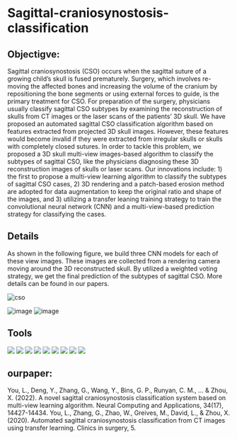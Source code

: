 # Sagittal-craniosynostosis-classification

## Objectigve:
Sagittal craniosynostosis (CSO) occurs when the sagittal suture of a growing child’s skull is fused prematurely. Surgery, which involves re-moving the affected bones and increasing the volume of the cranium by repositioning the bone segments or using external forces to guide, is the primary treatment for CSO. For preparation of the surgery, physicians usually classify sagittal CSO subtypes by examining the reconstruction of skulls from CT images or the laser scans of the patients’ 3D skull. We have proposed an automated sagittal CSO classification algorithm based on features extracted from projected 3D skull images. However, these features would become invalid if they were extracted from irregular skulls or skulls with completely closed sutures. In order to tackle this problem, we proposed a 3D skull multi-view images-based algorithm to classify the subtypes of sagittal CSO, like the physicians diagnosing these 3D reconstruction images of skulls or laser scans. Our innovations include: 1) the first to propose a multi-view learning algorithm to classify the subtypes of sagittal CSO cases, 2) 3D rendering and a patch-based erosion method are adopted for data augmentation to keep the original ratio
and shape of the images, and 3) utilizing a transfer leaning training strategy to train the convolutional neural network (CNN) and a multi-view-based prediction strategy for classifying the cases.
## Details
As shown in the following figure, we build three CNN models for each of these view images. These images are collected from a rendering camera moving around the 3D reconstructed skull. By utilized a weighted voting strategy, we get the final prediction of the subtypes of sagittal CSO. More details can be found in our papers.

![cso](https://github.com/user-attachments/assets/eeb8b331-f794-4972-80d8-d19d8917e846)

![image](https://github.com/user-attachments/assets/40affaf0-06bd-4adf-b8c3-498ec12530dd)
![image](https://github.com/user-attachments/assets/3f7ae9fa-f981-41e1-81e6-257e19ed7ee3)


## Tools

<img src="https://img.shields.io/badge/-Tensorflow-4D4D4D?&style=for-the-badge&logo=CompTIA&logoColor=white" />
<img src="https://img.shields.io/badge/-OpenCV-006400?&style=for-the-badge&logoColor=white" />
<img src="https://img.shields.io/badge/-3D rendering-000080?&style=for-the-badge&logoColor=white" />
<img src="https://img.shields.io/badge/-3D reconstruction-3776ab?&style=for-the-badge&logo=python&logoColor=white" />
<img src="https://img.shields.io/badge/-Transfer Learning-EF5350?&style=for-the-badge&logo=tensorflow&logoColor=white" />
<img src="https://img.shields.io/badge/-data clearn and preprocessing-EE7600?&style=for-the-badge&logo=pytorch&logoColor=white" />
<img src="https://img.shields.io/badge/-tSNE-0097A7?&style=for-the-badge&logo=postgresql&logoColor=white" />
<img src="https://img.shields.io/badge/-Git-F05032?&style=for-the-badge&logo=git&logoColor=white" />
<img src="https://img.shields.io/badge/-data visualization-3776ab?&style=for-the-badge&logo=python&logoColor=white" />

## ourpaper:
You, L., Deng, Y., Zhang, G., Wang, Y., Bins, G. P., Runyan, C. M., ... & Zhou, X. (2022). A novel sagittal craniosynostosis classification system based on multi-view learning algorithm. Neural Computing and Applications, 34(17), 14427-14434.
You, L., Zhang, G., Zhao, W., Greives, M., David, L., & Zhou, X. (2020). Automated sagittal craniosynostosis classification from CT images using transfer learning. Clinics in surgery, 5.
